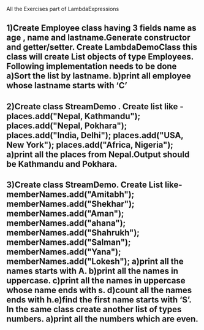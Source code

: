 All the Exercises part of LambdaExpressions

1)Create Employee class having 3 fields name as age , name and lastname.Generate constructor and getter/setter.
Create LambdaDemoClass this class will create List objects of type Employees.
Following implementation needs to be done
a)Sort the list by lastname.
b)print all employee whose lastname starts with ‘C’
------------------------------------------------------------------------------------------------------------------------

2)Create class StreamDemo .
Create list like -
    places.add("Nepal, Kathmandu");
    places.add("Nepal, Pokhara");
    places.add("India, Delhi");
    places.add("USA, New York");
    places.add("Africa, Nigeria");
a)print all the places from Nepal.Output should be Kathmandu and Pokhara.
------------------------------------------------------------------------------------------------------------------------

3)Create class StreamDemo.
Create List like-
    memberNames.add("Amitabh");
    memberNames.add("Shekhar");
    memberNames.add("Aman");
    memberNames.add("ahana");
    memberNames.add("Shahrukh");
    memberNames.add("Salman");
    memberNames.add("Yana");
    memberNames.add("Lokesh");
a)print all the names starts with A.
b)print all the names in uppercase.
c)print all the names in uppercase whose name ends with s.
d)count all the names ends with h.e)find the first name starts with ‘S’.
In the same class create another list of types numbers.
a)print all the numbers which are even.
------------------------------------------------------------------------------------------------------------------------